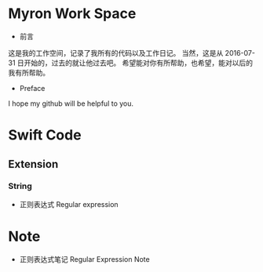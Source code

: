 # Myron Work Space

* 前言

这是我的工作空间，记录了我所有的代码以及工作日记。
当然，这是从 2016-07-31 日开始的，过去的就让他过去吧。
希望能对你有所帮助，也希望，能对以后的我有所帮助。

* Preface

I hope my github will be helpful to you.

# Swift Code

## Extension

### String

* 正则表达式 Regular expression

# Note

* 正则表达式笔记 Regular Expression Note
